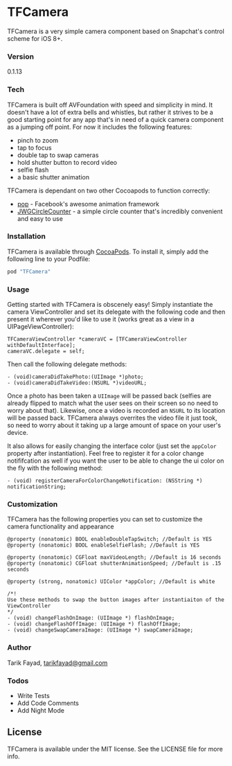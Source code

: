 # TFCamera
TFCamera is a very simple camera component based on Snapchat's control scheme for iOS 8+.

### Version
0.1.13

### Tech

TFCamera is built off AVFoundation with speed and simplicity in mind. It doesn't have a lot of extra bells and whistles, but rather it strives to be a good starting point for any app that's in need of a quick camera component as a jumping off point. For now it includes the following features:
- pinch to zoom
- tap to focus
- double tap to swap cameras
- hold shutter button to record video
- selfie flash
- a basic shutter animation

TFCamera is dependant on two other Cocoapods to function correctly:

* [pop] - Facebook's awesome animation framework
* [JWGCircleCounter] - a simple circle counter that's incredibly convenient and easy to use

### Installation

TFCamera is available through [CocoaPods]. To install it, simply add the following line to your Podfile:

```sh
pod "TFCamera"
```

### Usage

Getting started with TFCamera is obscenely easy! Simply instantiate the camera ViewController and set its delegate with the following code and then present it wherever you'd like to use it (works great as a view in a UIPageViewController):
```
TFCameraViewController *cameraVC = [TFCameraViewController withDefaultInterface];
cameraVC.delegate = self;
```

Then call the following delegate methods:
```
- (void)cameraDidTakePhoto:(UIImage *)photo;
- (void)cameraDidTakeVideo:(NSURL *)videoURL;
```
Once a photo has been taken a ```UIImage``` will be passed back (selfies are already flipped to match what the user sees on their screen so no need to worry about that). Likewise, once a video is recorded an ```NSURL``` to its location will be passed back. TFCamera always overrites the video file it just took, so need to worry about it taking up a large amount of space on your user's device.

It also allows for easily changing the interface color (just set the ```appColor``` property after instantiation). Feel free to register it for a color change notififcation as well if you want the user to be able to change the ui color on the fly with the following method:
```
- (void) registerCameraForColorChangeNotification: (NSString *) notificationString;
```

### Customization
TFCamera has the following properties you can set to customize the camera functionality and appearance

```
@property (nonatomic) BOOL enableDoubleTapSwitch; //Default is YES
@property (nonatomic) BOOL enableSelfieFlash; //Default is YES

@property (nonatomic) CGFloat maxVideoLength; //Default is 16 seconds
@property (nonatomic) CGFloat shutterAnimationSpeed; //Default is .15 seconds 

@property (strong, nonatomic) UIColor *appColor; //Default is white

/*!
Use these methods to swap the button images after instantiaiton of the ViewController
*/
- (void) changeFlashOnImage: (UIImage *) flashOnImage;
- (void) changeFlashOffImage: (UIImage *) flashOffImage;
- (void) changeSwapCameraImage: (UIImage *) swapCameraImage;
```

### Author
Tarik Fayad, [tarikfayad@gmail.com]

### Todos

 - Write Tests
 - Add Code Comments
 - Add Night Mode

License
----
TFCamera is available under the MIT license. See the LICENSE file for more info.

[//]: # (These are reference links used in the body of this note and get stripped out when the markdown processor does its job. There is no need to format nicely because it shouldn't be seen. Thanks SO - http://stackoverflow.com/questions/4823468/store-comments-in-markdown-syntax)


   [pop]: <https://github.com/facebook/pop>
   [JWGCircleCounter]: <https://github.com/johngraham262/JWGCircleCounter>
   [CocoaPods]: <cocoapods.org>
   [tarikfayad@gmail.com]: <mailto:tarikfayad@gmail.com>
